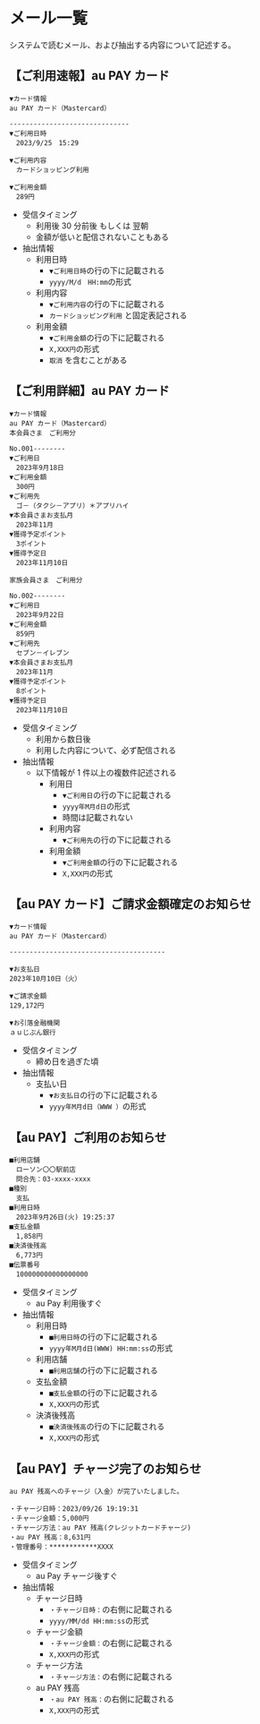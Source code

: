 # メール一覧

システムで読むメール、および抽出する内容について記述する。

## 【ご利用速報】au PAY カード

```
▼カード情報
au PAY カード（Mastercard）

------------------------------
▼ご利用日時
　2023/9/25　15:29

▼ご利用内容
　カードショッピング利用

▼ご利用金額
　289円　
```

-   受信タイミング
    -   利用後 30 分前後 もしくは 翌朝
    -   金額が低いと配信されないこともある
-   抽出情報
    -   利用日時
        -   `▼ご利用日時`の行の下に記載される
        -   `yyyy/M/d　HH:mm`の形式
    -   利用内容
        -   `▼ご利用内容`の行の下に記載される
        -   `カードショッピング利用` と固定表記される
    -   利用金額
        -   `▼ご利用金額`の行の下に記載される
        -   `X,XXX円`の形式
        -   `取消` を含むことがある

## 【ご利用詳細】au PAY カード

```
▼カード情報
au PAY カード（Mastercard）
本会員さま　ご利用分

No.001--------
▼ご利用日
　2023年9月18日
▼ご利用金額
　300円
▼ご利用先
　ゴ－（タクシ－アプリ）＊アプリハイ
▼本会員さまお支払月
　2023年11月
▼獲得予定ポイント
　3ポイント
▼獲得予定日
　2023年11月10日

家族会員さま　ご利用分

No.002--------
▼ご利用日
　2023年9月22日
▼ご利用金額
　859円
▼ご利用先
　セブン－イレブン
▼本会員さまお支払月
　2023年11月
▼獲得予定ポイント
　8ポイント
▼獲得予定日
　2023年11月10日
```

-   受信タイミング
    -   利用から数日後
    -   利用した内容について、必ず配信される
-   抽出情報
    -   以下情報が 1 件以上の複数件記述される
        -   利用日
            -   `▼ご利用日`の行の下に記載される
            -   `yyyy年M月d日`の形式
            -   時間は記載されない
        -   利用内容
            -   `▼ご利用先`の行の下に記載される
        -   利用金額
            -   `▼ご利用金額`の行の下に記載される
            -   `X,XXX円`の形式

## 【au PAY カード】ご請求金額確定のお知らせ

```
▼カード情報
au PAY カード（Mastercard）

---------------------------------------

▼お支払日
2023年10月10日（火）

▼ご請求金額
129,172円

▼お引落金融機関
ａｕじぶん銀行

```

-   受信タイミング
    -   締め日を過ぎた頃
-   抽出情報
    -   支払い日
        -   `▼お支払日`の行の下に記載される
        -   `yyyy年M月d日（WWW ）`の形式

## 【au PAY】ご利用のお知らせ

```
■利用店舗
　ローソン〇〇駅前店
　問合先：03-xxxx-xxxx
■種別
　支払
■利用日時
　2023年9月26日(火) 19:25:37
■支払金額
　1,858円
■決済後残高
　6,773円
■伝票番号
　100000000000000000
```

-   受信タイミング
    -   au Pay 利用後すぐ
-   抽出情報
    -   利用日時
        -   `■利用日時`の行の下に記載される
        -   `yyyy年M月d日(WWW) HH:mm:ss`の形式
    -   利用店舗
        -   `■利用店舗`の行の下に記載される
    -   支払金額
        -   `■支払金額`の行の下に記載される
        -   `X,XXX円`の形式
    -   決済後残高
        -   `■決済後残高`の行の下に記載される
        -   `X,XXX円`の形式

## 【au PAY】チャージ完了のお知らせ

```
au PAY 残高へのチャージ（入金）が完了いたしました。

・チャージ日時：2023/09/26 19:19:31
・チャージ金額：5,000円
・チャージ方法：au PAY 残高(クレジットカードチャージ)
・au PAY 残高：8,631円
・管理番号：************XXXX
```

-   受信タイミング
    -   au Pay チャージ後すぐ
-   抽出情報
    -   チャージ日時
        -   `・チャージ日時：`の右側に記載される
        -   `yyyy/MM/dd HH:mm:ss`の形式
    -   チャージ金額
        -   `・チャージ金額：`の右側に記載される
        -   `X,XXX円`の形式
    -   チャージ方法
        -   `・チャージ方法：`の右側に記載される
    -   au PAY 残高
        -   `・au PAY 残高：`の右側に記載される
        -   `X,XXX円`の形式
